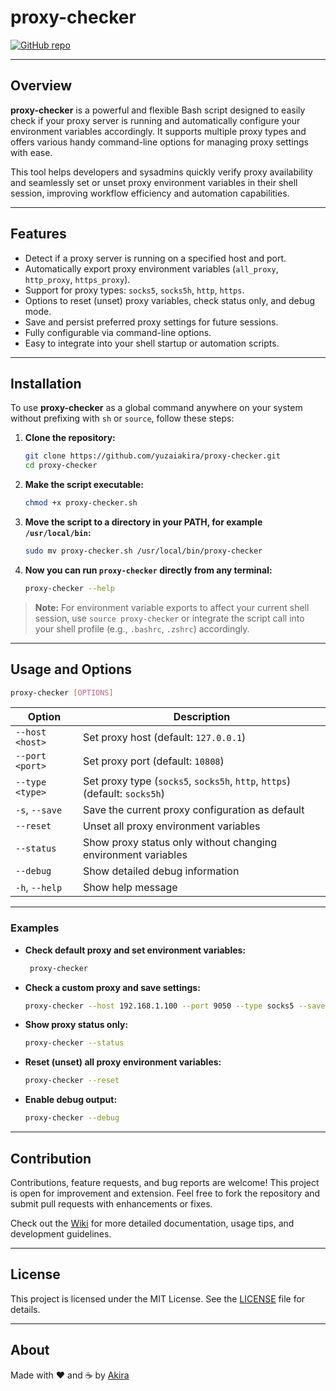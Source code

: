 # proxy-checker

[![GitHub repo](https://img.shields.io/badge/github-yuzaiakira/proxy--checker-blue)](https://github.com/yuzaiakira/proxy-checker)

---

## Overview

**proxy-checker** is a powerful and flexible Bash script designed to easily check if your proxy server is running and automatically configure your environment variables accordingly. It supports multiple proxy types and offers various handy command-line options for managing proxy settings with ease.

This tool helps developers and sysadmins quickly verify proxy availability and seamlessly set or unset proxy environment variables in their shell session, improving workflow efficiency and automation capabilities.

---

## Features

* Detect if a proxy server is running on a specified host and port.
* Automatically export proxy environment variables (`all_proxy`, `http_proxy`, `https_proxy`).
* Support for proxy types: `socks5`, `socks5h`, `http`, `https`.
* Options to reset (unset) proxy variables, check status only, and debug mode.
* Save and persist preferred proxy settings for future sessions.
* Fully configurable via command-line options.
* Easy to integrate into your shell startup or automation scripts.

---

## Installation

To use **proxy-checker** as a global command anywhere on your system without prefixing with `sh` or `source`, follow these steps:

1. **Clone the repository:**

   ```bash
   git clone https://github.com/yuzaiakira/proxy-checker.git
   cd proxy-checker
   ```

2. **Make the script executable:**

   ```bash
   chmod +x proxy-checker.sh
   ```

3. **Move the script to a directory in your PATH, for example `/usr/local/bin`:**

   ```bash
   sudo mv proxy-checker.sh /usr/local/bin/proxy-checker
   ```

4. **Now you can run `proxy-checker` directly from any terminal:**

   ```bash
   proxy-checker --help
   ```

> **Note:** For environment variable exports to affect your current shell session, use `source proxy-checker` or integrate the script call into your shell profile (e.g., `.bashrc`, `.zshrc`) accordingly.

---

## Usage and Options

```bash
proxy-checker [OPTIONS]
```

| Option          | Description                                                                |
| --------------- | -------------------------------------------------------------------------- |
| `--host <host>` | Set proxy host (default: `127.0.0.1`)                                      |
| `--port <port>` | Set proxy port (default: `10808`)                                          |
| `--type <type>` | Set proxy type (`socks5`, `socks5h`, `http`, `https`) (default: `socks5h`) |
| `-s`, `--save`  | Save the current proxy configuration as default                            |
| `--reset`       | Unset all proxy environment variables                                      |
| `--status`      | Show proxy status only without changing environment variables              |
| `--debug`       | Show detailed debug information                                            |
| `-h`, `--help`  | Show help message                                                          |

---

### Examples

* **Check default proxy and set environment variables:**

  ```bash
   proxy-checker
  ```

* **Check a custom proxy and save settings:**

  ```bash
  proxy-checker --host 192.168.1.100 --port 9050 --type socks5 --save
  ```

* **Show proxy status only:**

  ```bash
  proxy-checker --status
  ```

* **Reset (unset) all proxy environment variables:**

  ```bash
  proxy-checker --reset
  ```

* **Enable debug output:**

  ```bash
  proxy-checker --debug
  ```

---

## Contribution

Contributions, feature requests, and bug reports are welcome! This project is open for improvement and extension. Feel free to fork the repository and submit pull requests with enhancements or fixes.

Check out the [Wiki](https://github.com/yuzaiakira/proxy-checker/wiki) for more detailed documentation, usage tips, and development guidelines.

---

## License

This project is licensed under the MIT License. See the [LICENSE](https://github.com/yuzaiakira/proxy-checker/blob/main/LICENSE) file for details.

---

## About

Made with ❤️ and ☕ by [Akira](https://github.com/yuzaiakira)

